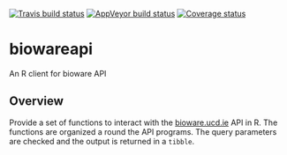 [![Travis build status](https://travis-ci.org/abifromr/biowareapi.svg?branch=master)](https://travis-ci.org/abifromr/biowareapi)
[![AppVeyor build status](https://ci.appveyor.com/api/projects/status/github/abifromr/biowareapi?branch=master&svg=true)](https://ci.appveyor.com/project/abifromr/biowareapi)
[![Coverage status](https://codecov.io/gh/abifromr/biowareapi/branch/master/graph/badge.svg)](https://codecov.io/github/abifromr/biowareapi?branch=master)

# biowareapi

An R client for bioware API

## Overview

Provide a set of functions to interact with the [bioware.ucd.ie](http://bioware.ucd.ie/~compass/biowareweb/Server_pages/api.php)
API in R. 
The functions are organized a round the API programs. The query parameters
are checked and the output is returned in a `tibble`.

